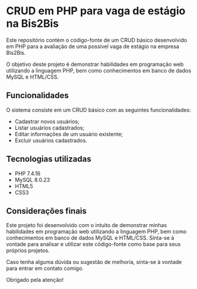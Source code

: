 # CRUD em PHP para vaga de estágio na Bis2Bis
 
Este repositório contém o código-fonte de um CRUD básico desenvolvido em PHP para a avaliação de uma possível vaga de estágio na empresa Bis2Bis.

O objetivo deste projeto é demonstrar habilidades em programação web utilizando a linguagem PHP, bem como conhecimentos em banco de dados MySQL e HTML/CSS.

## Funcionalidades

O sistema consiste em um CRUD básico com as seguintes funcionalidades:

- Cadastrar novos usuários;
- Listar usuários cadastrados;
- Editar informações de um usuário existente;
- Excluir usuários cadastrados.

## Tecnologias utilizadas

- PHP 7.4.16
- MySQL 8.0.23
- HTML5
- CSS3

## Considerações finais

Este projeto foi desenvolvido com o intuito de demonstrar minhas habilidades em programação web utilizando a linguagem PHP, bem como conhecimentos em banco de dados MySQL e HTML/CSS. Sinta-se à vontade para analisar e utilizar este código-fonte como base para seus próprios projetos.

Caso tenha alguma dúvida ou sugestão de melhoria, sinta-se à vontade para entrar em contato comigo.

Obrigado pela atenção!
